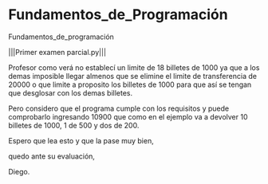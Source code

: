 # Fundamentos_de_Programación
Fundamentos_de_programación


|||Primer examen parcial.py|||

Profesor como verá no establecí un limite de 18 billetes de 1000 ya que a los demas imposible llegar almenos que se elimine el limite de transferencia de 20000 o que limite a proposito los billetes de 1000 para que así se tengan que desglosar con los demas billetes. 

Pero considero que el programa cumple con los requisitos y puede comprobarlo ingresando 10900 que como en el ejemplo va a devolver 10 billetes de 1000, 1 de 500 y dos de 200. 

Espero que lea esto y que la pase muy bien,

quedo ante su evaluación, 

Diego.
